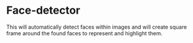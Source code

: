 # Face-detector
This will automatically detect faces within images and will create square frame around the found faces to represent and highlight them.
